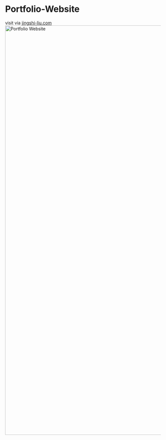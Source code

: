 # Portfolio-Website

visit via <a href='www.jingshi-liu.com'>jingshi-liu.com</a>
<img width="1322" alt="Portfolio Website" src="https://user-images.githubusercontent.com/99623752/185764238-652cac68-7e25-4092-82a1-77045336739c.png">
